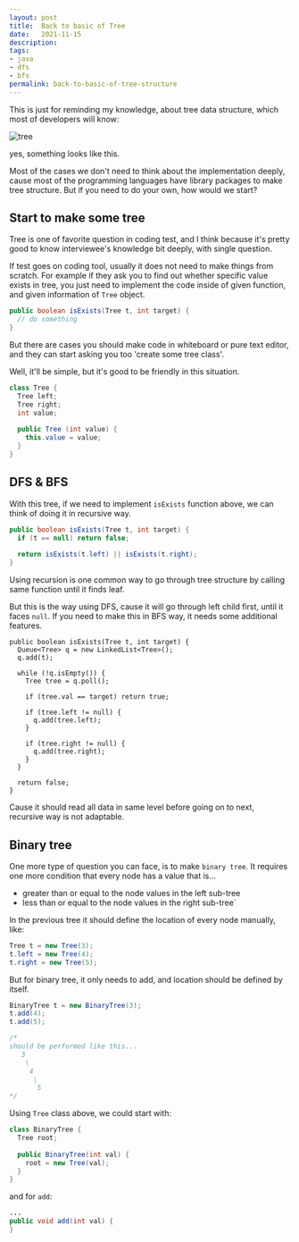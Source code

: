 ```yaml
---
layout: post
title:  Back to basic of Tree
date:   2021-11-15
description: 
tags:
- java
- dfs
- bfs
permalink: back-to-basic-of-tree-structure
---
```


This is just for reminding my knowledge, about tree data structure, which most of developers will know:

![tree](https://user-images.githubusercontent.com/1720209/146526771-9c57cb9b-32e2-4a22-b0a1-ff80011a1c9a.png)

yes, something looks like this.

Most of the cases we don't need to think about the implementation deeply, cause most of the programming languages have library packages to make tree structure. But if you need to do your own, how would we start?


## Start to make some tree
Tree is one of favorite question in coding test, and I think because it's pretty good to know interviewee's knowledge bit deeply, with single question.

If test goes on coding tool, usually it does not need to make things from scratch. For example if they ask you to find out whether specific value exists in tree, you just need to implement the code inside of given function, and given information of `Tree` object.
```java
public boolean isExists(Tree t, int target) {
  // do something
}
```

But there are cases you should make code in whiteboard or pure text editor, and they can start asking you too 'create some tree class'.

Well, it'll be simple, but it's good to be friendly in this situation.
```java
class Tree {
  Tree left;
  Tree right;
  int value;
  
  public Tree (int value) {
    this.value = value;
  }
}
```

## DFS & BFS
With this tree, if we need to implement `isExists` function above, we can think of doing it in recursive way.

```java
public boolean isExists(Tree t, int target) {
  if (t == null) return false;
  
  return isExists(t.left) || isExists(t.right);
}
```

Using recursion is one common way to go through tree structure by calling same function until it finds leaf.

But this is the way using DFS, cause it will go through left child first, until it faces `null`.
If you need to make this in BFS way, it needs some additional features.

```
public boolean isExists(Tree t, int target) {
  Queue<Tree> q = new LinkedList<Tree>();
  q.add(t);
  
  while (!q.isEmpty()) {
    Tree tree = q.poll();
    
    if (tree.val == target) return true;
    
    if (tree.left != null) {
      q.add(tree.left);
    }
    
    if (tree.right != null) {
      q.add(tree.right);
    }
  }
  
  return false;
}
```

Cause it should read all data in same level before going on to next, recursive way is not adaptable.


## Binary tree
One more type of question you can face, is to make `binary tree`.
It requires one more condition that every node has a value that is...
- greater than or equal to the node values in the left sub-tree
- less than or equal to the node values in the right sub-tree`

In the previous tree it should define the location of every node manually, like:
```java
Tree t = new Tree(3);
t.left = new Tree(4);
t.right = new Tree(5);
```

But for binary tree, it only needs to add, and location should be defined by itself.
```java
BinaryTree t = new BinaryTree(3);
t.add(4);
t.add(5);

/*
should be performed like this...
   3
    \
     4
      \ 
       5
*/
```

Using `Tree` class above, we could start with:
```java
class BinaryTree {
  Tree root;
  
  public BinaryTree(int val) {
    root = new Tree(val);
  }
}
```

and for `add`:
```java
...
public void add(int val) {
}
```

